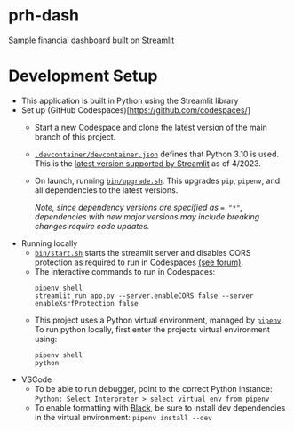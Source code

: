 # prh-dash

Sample financial dashboard built on [Streamlit](https://streamlit.io/)

# Development Setup

* This application is built in Python using the Streamlit library
* Set up (GitHub Codespaces)[https://github.com/codespaces/]
    * Start a new Codespace and clone the latest version of the main branch of this project.
    * [`.devcontainer/devcontainer.json`](.devcontainer/devcontainer.json) defines that Python 3.10 is used. This is the [latest version supported by Streamlit](https://docs.streamlit.io/streamlit-community-cloud/get-started/deploy-an-app) as of 4/2023.
    * On launch, running [`bin/upgrade.sh`](bin/upgrade.sh). This upgrades `pip`, `pipenv`, and all dependencies to the latest versions. 
    
        *Note, since dependency versions are specified as `= "*"`, dependencies with new major versions may include breaking changes require code updates.*
* Running locally
    * [`bin/start.sh`](bin/start.sh) starts the streamlit server and disables CORS protection as required to run in Codespaces [(see forum)](https://github.com/orgs/community/discussions/18038).
    * The interactive commands to run in Codespaces:
        ```
        pipenv shell
        streamlit run app.py --server.enableCORS false --server enableXsrfProtection false
        ```
    * This project uses a Python virtual environment, managed by [`pipenv`](https://pipenv-fork.readthedocs.io/en/latest/). To run python locally, first enter the projects virtual environment using: 
        ```
        pipenv shell
        python
        ````
* VSCode
    * To be able to run debugger, point to the correct Python instance: `Python: Select Interpreter > select virtual env from pipenv`
    * To enable formatting with [Black](https://black.readthedocs.io/en/stable/), be sure to install dev dependencies in the virtual environment: `pipenv install --dev`